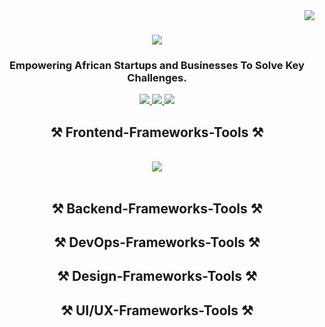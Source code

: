 <img align="right" src="https://visitor-badge.laobi.icu/badge?page_id=officialheartwell.officialheartwell"/>

<h1 align="center">
    <img src="https://readme-typing-svg.herokuapp.com/?font=Righteous&size=35&center=true&vCenter=true&width=500&height=70&duration=4000&lines=Hi+There!+👋;+I'm+Heartwell+Okorie!;+I'm+a+Software+Developer!;+A+Digital+Marketing+Manager!;+A+Creative+Designer!;+And+Technical+Writer!;" />
</h1>

<h3 align="center">Empowering African Startups and Businesses To Solve Key Challenges.</h3>

<div align="center"> 
  <a href="mailto:officialheartwell@gmail.com">
    <img src="https://img.shields.io/badge/Gmail-333333?style=for-the-badge&logo=gmail&logoColor=red" />
  </a>
  <a href="https://www.linkedin.com/in/heartwell-okorie" target="_blank">
    <img src="https://img.shields.io/badge/LinkedIn-0077B5?style=for-the-badge&logo=linkedin&logoColor=white" target="_blank" />
  </a>
  <a href="https://linktr.ee/heartwell_okorie" target="_blank">
     <img src="https://img.shields.io/badge/Portfolio-FF5722?style=for-the-badge&logo=todoist&logoColor=white" target="_blank" /> <!-- sqlite, safari, google-chrome are other good icon options -->
  </a>
</div>

<h2 align="center">⚒️ Frontend-Frameworks-Tools ⚒️</h2>
<br/>
<div align="center">
    <img src="https://skillicons.dev/icons?i=html,css,bootstrap,tailwind,javascript,react" />
    <br>
</div>
<br/>


<h2 align="center">⚒️ Backend-Frameworks-Tools ⚒️</h2>


<h2 align="center">⚒️ DevOps-Frameworks-Tools ⚒️</h2>


<h2 align="center">⚒️ Design-Frameworks-Tools ⚒️</h2>


<h2 align="center">⚒️ UI/UX-Frameworks-Tools ⚒️</h2>
